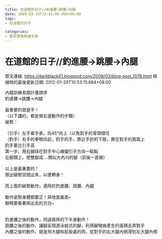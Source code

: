 ```yaml
---
title: 在道館的日子//釣進腰→跳腰→內腿
date: 2009-03-15T15:41:00.000+08:00
tags: 
- 在道館的日子

categories:
- 舊部落格移植文章
---
```


# 在道館的日子//釣進腰→跳腰→內腿

原文連結: https://darkblack01.blogspot.com/2009/03/blog-post_1078.html
移植時的最後更新日期: 2012-01-29T10:53:15.684+08:00

內腿訓練長期計畫順序<br />釣進腰→跳腰→內腿<br /><br />最重要的就是手！<br />（以下講的，都是做右邊動作的步驟）<br />破勢：<br /><br /><a name='more'></a>（引手）左手看手表，向45°向上（以免對手的骨頭撐住<br />（釣手）右手的拳眼向前，釣手的手，靠近手肘的下肢，靠在對手的肩窩上<br />釣手要比引手高<br />第一步，用右腳踩在對手中心線偏引手方向一點點<br />左腳跟上，使雙腳成....類似大內刈的腳（前後一直線）<br /><br />以上是最重要的！<br />做出破勢空間出來，以便轉身！<br /><br />而上面的破勢動作，適用於釣進腰、跳腰、內腿<br /><br />動作姿勢身體都要正！與地面垂直~<br />眼睛要看著摔出去的方向~<br /><br /><br />釣進腰之後的動作，同過肩摔的下半身動作！<br />跳腰之後的動作，讓腳呈現游泳蛙式的腳，利用腳彎曲產生的面積去弄對手<br />內腰之後的動作，就是用大腿和屁股處的肉，從對手的右大腿內側滑到左大腿內側
